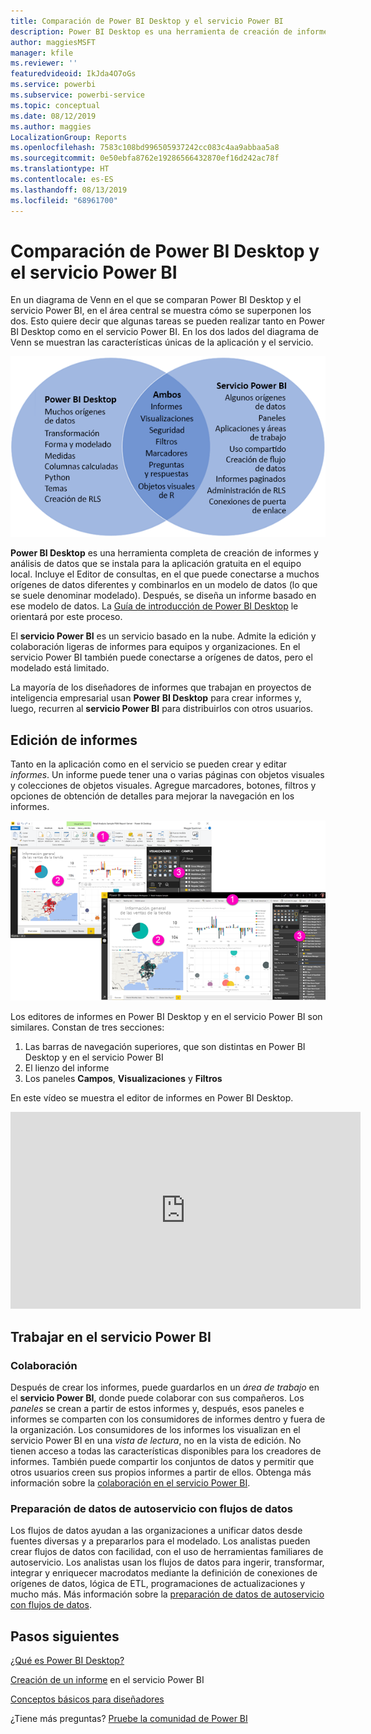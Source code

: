 ```yaml
---
title: Comparación de Power BI Desktop y el servicio Power BI
description: Power BI Desktop es una herramienta de creación de informes y análisis de datos completa. El servicio Power BI es un servicio en línea basado en la nube que sirve para editar un informe superficialmente y fomentar la colaboración en los equipos y las empresas.
author: maggiesMSFT
manager: kfile
ms.reviewer: ''
featuredvideoid: IkJda4O7oGs
ms.service: powerbi
ms.subservice: powerbi-service
ms.topic: conceptual
ms.date: 08/12/2019
ms.author: maggies
LocalizationGroup: Reports
ms.openlocfilehash: 7583c108bd996505937242cc083c4aa9abbaa5a8
ms.sourcegitcommit: 0e50ebfa8762e19286566432870ef16d242ac78f
ms.translationtype: HT
ms.contentlocale: es-ES
ms.lasthandoff: 08/13/2019
ms.locfileid: "68961700"
---
```

# <a name="comparing-power-bi-desktop-and-the-power-bi-service"></a>Comparación de Power BI Desktop y el servicio Power BI

En un diagrama de Venn en el que se comparan Power BI Desktop y el servicio Power BI, en el área central se muestra cómo se superponen los dos. Esto quiere decir que algunas tareas se pueden realizar tanto en Power BI Desktop como en el servicio Power BI. En los dos lados del diagrama de Venn se muestran las características únicas de la aplicación y el servicio.  

![Diagrama de Venn de Power BI Desktop y servicio Power BI](media/service-service-vs-desktop/power-bi-venn-desktop-service.png)

**Power BI Desktop** es una herramienta completa de creación de informes y análisis de datos que se instala para la aplicación gratuita en el equipo local. Incluye el Editor de consultas, en el que puede conectarse a muchos orígenes de datos diferentes y combinarlos en un modelo de datos (lo que se suele denominar modelado). Después, se diseña un informe basado en ese modelo de datos. La [Guía de introducción de Power BI Desktop](desktop-getting-started.md) le orientará por este proceso.

El **servicio Power BI** es un servicio basado en la nube. Admite la edición y colaboración ligeras de informes para equipos y organizaciones. En el servicio Power BI también puede conectarse a orígenes de datos, pero el modelado está limitado. 

La mayoría de los diseñadores de informes que trabajan en proyectos de inteligencia empresarial usan **Power BI Desktop** para crear informes y, luego, recurren al **servicio Power BI** para distribuirlos con otros usuarios.

## <a name="report-editing"></a>Edición de informes

Tanto en la aplicación como en el servicio se pueden crear y editar *informes*. Un informe puede tener una o varias páginas con objetos visuales y colecciones de objetos visuales. Agregue marcadores, botones, filtros y opciones de obtención de detalles para mejorar la navegación en los informes.

![Editar un informe en Power BI Desktop o en el servicio Power BI](media/service-service-vs-desktop/power-bi-editing-desktop-service.png)

Los editores de informes en Power BI Desktop y en el servicio Power BI son similares. Constan de tres secciones:  

1. Las barras de navegación superiores, que son distintas en Power BI Desktop y en el servicio Power BI    
2. El lienzo del informe     
3. Los paneles **Campos**, **Visualizaciones** y **Filtros**

En este vídeo se muestra el editor de informes en Power BI Desktop. 

<iframe width="560" height="315" src="https://www.youtube.com/embed/IkJda4O7oGs" frameborder="0" allowfullscreen></iframe>

## <a name="working-in-the-power-bi-service"></a>Trabajar en el servicio Power BI

### <a name="collaborating"></a>Colaboración


Después de crear los informes, puede guardarlos en un *área de trabajo* en el **servicio Power BI**, donde puede colaborar con sus compañeros. Los *paneles* se crean a partir de estos informes y, después, esos paneles e informes se comparten con los consumidores de informes dentro y fuera de la organización. Los consumidores de los informes los visualizan en el servicio Power BI en una *vista de lectura*, no en la vista de edición. No tienen acceso a todas las características disponibles para los creadores de informes.  También puede compartir los conjuntos de datos y permitir que otros usuarios creen sus propios informes a partir de ellos. Obtenga más información sobre la [colaboración en el servicio Power BI](service-new-workspaces.md).

### <a name="self-service-data-prep-with-dataflows"></a>Preparación de datos de autoservicio con flujos de datos

Los flujos de datos ayudan a las organizaciones a unificar datos desde fuentes diversas y a prepararlos para el modelado. Los analistas pueden crear flujos de datos con facilidad, con el uso de herramientas familiares de autoservicio. Los analistas usan los flujos de datos para ingerir, transformar, integrar y enriquecer macrodatos mediante la definición de conexiones de orígenes de datos, lógica de ETL, programaciones de actualizaciones y mucho más. Más información sobre la [preparación de datos de autoservicio con flujos de datos](service-dataflows-overview.md).

## <a name="next-steps"></a>Pasos siguientes

[¿Qué es Power BI Desktop?](desktop-what-is-desktop.md)

[Creación de un informe](service-report-create-new.md) en el servicio Power BI

[Conceptos básicos para diseñadores](service-basic-concepts.md)

¿Tiene más preguntas? [Pruebe la comunidad de Power BI](http://community.powerbi.com/)

